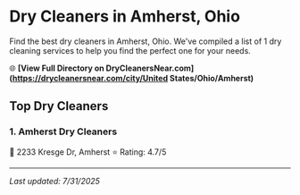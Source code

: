 # Dry Cleaners in Amherst, Ohio

Find the best dry cleaners in Amherst, Ohio. We've compiled a list of 1 dry cleaning services to help you find the perfect one for your needs.

🌐 **[View Full Directory on DryCleanersNear.com](https://drycleanersnear.com/city/United States/Ohio/Amherst)**

## Top Dry Cleaners

### 1. Amherst Dry Cleaners
📍 2233 Kresge Dr, Amherst
⭐ Rating: 4.7/5


---

*Last updated: 7/31/2025*
